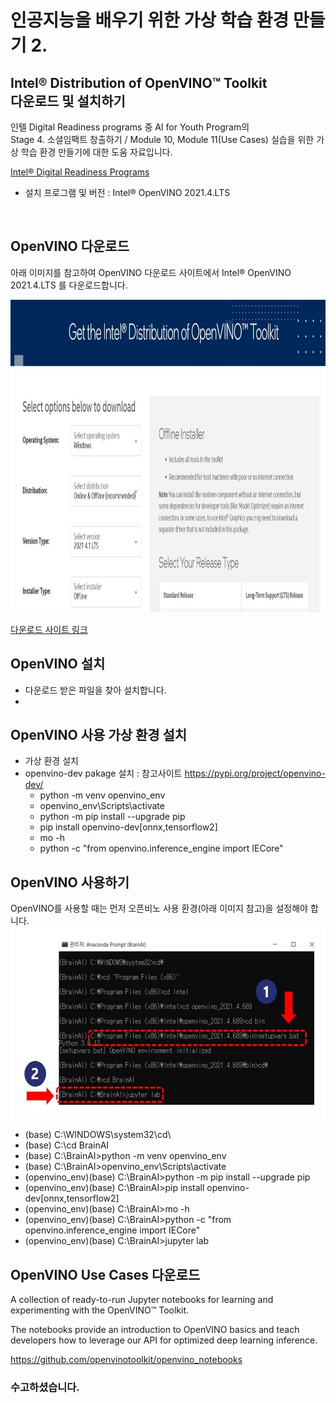 # 인공지능을 배우기 위한 가상 학습 환경 만들기 2.
## Intel® Distribution of OpenVINO™ Toolkit  <br> 다운로드 및 설치하기      

  인텔 Digital Readiness programs 중 AI for Youth Program의 <br>
  Stage 4. 소셜임팩트 창출하기 / Module 10, Module 11(Use Cases) 실습을 위한 가상 학습 환경 만들기에 대한 도움 자료입니다. 
  
  <a href="https://www.intel.com/content/www/us/en/corporate/artificial-intelligence/digital-readiness-home.html" target="_blank"> Intel® Digital Readiness Programs </a> <br>
  
 - 설치 프로그램 및 버전 : Intel® OpenVINO 2021.4.LTS    
  <br>

## OpenVINO 다운로드 
  
  아래 이미지를 참고하여 OpenVINO 다운로드 사이트에서 Intel® OpenVINO 2021.4.LTS 를 다운로드합니다.
  
  <img src="https://github.com/BrainAI-Lab/openvino/blob/main/openvino-2021.4.lts.JPG" style="width:1400px;height:500px;">

  <a href="https://www.intel.com/content/www/us/en/developer/tools/openvino-toolkit-download.html?operatingsystem=window&distributions=webdownload&version=2021%204.1%20LTS&options=offline" target="_blank"> 다운로드 사이트 링크 </a>
  
## OpenVINO 설치

 - 다운로드 받은 파일을 찾아 설치합니다.
 - 

## OpenVINO 사용 가상 환경 설치
 - 가상 환경 설치
 - openvino-dev pakage 설치 : 참고사이트 https://pypi.org/project/openvino-dev/ <br>
   * python -m venv openvino_env <br>
   * openvino_env\Scripts\activate <br>
   * python -m pip install --upgrade pip <br>
   * pip install openvino-dev[onnx,tensorflow2] <br>
   * mo -h  <br>
   * python -c "from openvino.inference_engine import IECore" 
 

## OpenVINO 사용하기

  OpenVINO를 사용할 때는 먼저 오픈비노 사용 환경(아래 이미지 참고)을 설정해야 합니다. 
  <img src="https://github.com/BrainAI-Lab/openvino/blob/main/openvino-2021.4.lts-01.JPG" style="width:586px;height:307px;">
  
 - (base) C:\WINDOWS\system32\cd\
 - (base) C:\cd BrainAI
 - (base) C:\BrainAI>python -m venv openvino_env
 - (base) C:\BrainAI>openvino_env\Scripts\activate
 - (openvino_env)(base) C:\BrainAI>python -m pip install --upgrade pip
 - (openvino_env)(base) C:\BrainAI>pip install openvino-dev[onnx,tensorflow2]
 - (openvino_env)(base) C:\BrainAI>mo -h
 - (openvino_env)(base) C:\BrainAI>python -c "from openvino.inference_engine import IECore" 
 - (openvino_env)(base) C:\BrainAI>jupyter lab


## OpenVINO Use Cases 다운로드 

  A collection of ready-to-run Jupyter notebooks for learning and experimenting with the OpenVINO™ Toolkit. 
  
  The notebooks provide an introduction to OpenVINO basics and teach developers how to leverage our API for optimized deep learning inference.
  
  https://github.com/openvinotoolkit/openvino_notebooks
  
  
### 수고하셨습니다.
  
 
